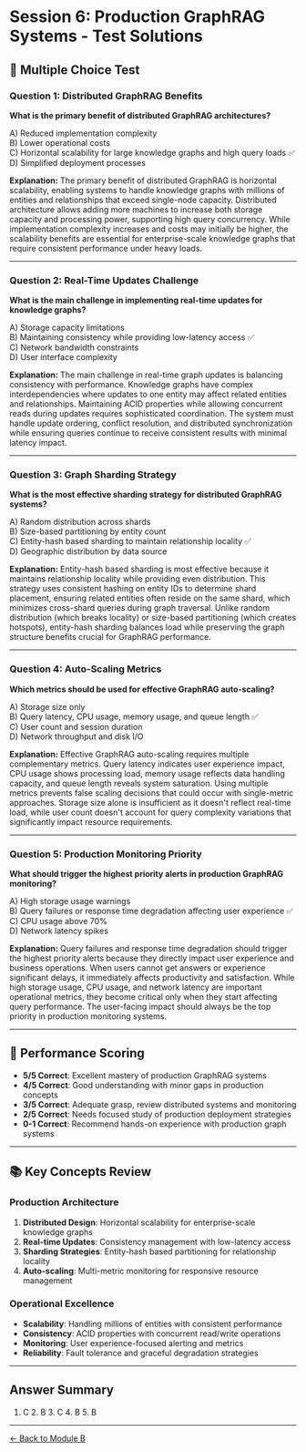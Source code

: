 # Session 6: Production GraphRAG Systems - Test Solutions

## 📝 Multiple Choice Test

### Question 1: Distributed GraphRAG Benefits

**What is the primary benefit of distributed GraphRAG architectures?**

A) Reduced implementation complexity  
B) Lower operational costs  
C) Horizontal scalability for large knowledge graphs and high query loads ✅  
D) Simplified deployment processes  

**Explanation:** The primary benefit of distributed GraphRAG is horizontal scalability, enabling systems to handle knowledge graphs with millions of entities and relationships that exceed single-node capacity. Distributed architecture allows adding more machines to increase both storage capacity and processing power, supporting high query concurrency. While implementation complexity increases and costs may initially be higher, the scalability benefits are essential for enterprise-scale knowledge graphs that require consistent performance under heavy loads.

---

### Question 2: Real-Time Updates Challenge

**What is the main challenge in implementing real-time updates for knowledge graphs?**

A) Storage capacity limitations  
B) Maintaining consistency while providing low-latency access ✅  
C) Network bandwidth constraints  
D) User interface complexity  

**Explanation:** The main challenge in real-time graph updates is balancing consistency with performance. Knowledge graphs have complex interdependencies where updates to one entity may affect related entities and relationships. Maintaining ACID properties while allowing concurrent reads during updates requires sophisticated coordination. The system must handle update ordering, conflict resolution, and distributed synchronization while ensuring queries continue to receive consistent results with minimal latency impact.

---

### Question 3: Graph Sharding Strategy

**What is the most effective sharding strategy for distributed GraphRAG systems?**

A) Random distribution across shards  
B) Size-based partitioning by entity count  
C) Entity-hash based sharding to maintain relationship locality ✅  
D) Geographic distribution by data source  

**Explanation:** Entity-hash based sharding is most effective because it maintains relationship locality while providing even distribution. This strategy uses consistent hashing on entity IDs to determine shard placement, ensuring related entities often reside on the same shard, which minimizes cross-shard queries during graph traversal. Unlike random distribution (which breaks locality) or size-based partitioning (which creates hotspots), entity-hash sharding balances load while preserving the graph structure benefits crucial for GraphRAG performance.

---

### Question 4: Auto-Scaling Metrics

**Which metrics should be used for effective GraphRAG auto-scaling?**

A) Storage size only  
B) Query latency, CPU usage, memory usage, and queue length ✅  
C) User count and session duration  
D) Network throughput and disk I/O  

**Explanation:** Effective GraphRAG auto-scaling requires multiple complementary metrics. Query latency indicates user experience impact, CPU usage shows processing load, memory usage reflects data handling capacity, and queue length reveals system saturation. Using multiple metrics prevents false scaling decisions that could occur with single-metric approaches. Storage size alone is insufficient as it doesn't reflect real-time load, while user count doesn't account for query complexity variations that significantly impact resource requirements.

---

### Question 5: Production Monitoring Priority

**What should trigger the highest priority alerts in production GraphRAG monitoring?**

A) High storage usage warnings  
B) Query failures or response time degradation affecting user experience ✅  
C) CPU usage above 70%  
D) Network latency spikes  

**Explanation:** Query failures and response time degradation should trigger the highest priority alerts because they directly impact user experience and business operations. When users cannot get answers or experience significant delays, it immediately affects productivity and satisfaction. While high storage usage, CPU usage, and network latency are important operational metrics, they become critical only when they start affecting query performance. The user-facing impact should always be the top priority in production monitoring systems.

---

## 🎯 Performance Scoring

- **5/5 Correct**: Excellent mastery of production GraphRAG systems
- **4/5 Correct**: Good understanding with minor gaps in production concepts
- **3/5 Correct**: Adequate grasp, review distributed systems and monitoring
- **2/5 Correct**: Needs focused study of production deployment strategies
- **0-1 Correct**: Recommend hands-on experience with production graph systems

---

## 📚 Key Concepts Review

### Production Architecture
1. **Distributed Design**: Horizontal scalability for enterprise-scale knowledge graphs
2. **Real-time Updates**: Consistency management with low-latency access
3. **Sharding Strategies**: Entity-hash based partitioning for relationship locality
4. **Auto-scaling**: Multi-metric monitoring for responsive resource management

### Operational Excellence
- **Scalability**: Handling millions of entities with consistent performance
- **Consistency**: ACID properties with concurrent read/write operations
- **Monitoring**: User experience-focused alerting and metrics
- **Reliability**: Fault tolerance and graceful degradation strategies

---

## Answer Summary
1. C  2. B  3. C  4. B  5. B

---

[← Back to Module B](Session6_ModuleB_Production_Systems.md)